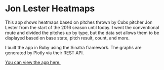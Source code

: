 # Jon Lester Heatmaps

This app shows heatmaps based on pitches thrown by Cubs pitcher Jon Lester from the start of the 2016 season until today. I went the conventional route and divided the pitches up by type, but the data set allows them to be displayed based on base state, pitch result, count, and more.

I built the app in Ruby using the Sinatra framework. The graphs are generated by Plotly via their REST API.

[You can view the app here.](https://ivy-support.herokuapp.com/)
